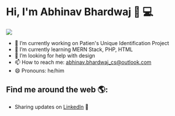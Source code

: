# Hi, I'm Abhinav Bhardwaj 👋 💻

<img src="https://raw.githubusercontent.com/Abhinav-Bhardwaj-09/Abhinav-Bhardwaj-0/header.png">

- 🔭 I’m currently working on Patien's Unique Identification Project
- 🌱 I’m currently learning MERN Stack, PHP, HTML
- 🤔 I’m looking for help with design
- 📫 How to reach me: abhinav.bhardwaj_cs@outlook.com
- 😄 Pronouns: he/him
<!--
- 👯 I’m looking to collaborate on ...
-  ...
- 💬 Ask me about ...
- ⚡ Fun fact: ...
-->



## Find me around the web 🌎:
- Sharing updates on <a href="https://www.linkedin.com/in/abhinav-bhardwaj-8a025a135/">LinkedIn</a> 💼
